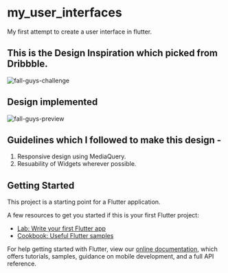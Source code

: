 # my_user_interfaces

My first attempt to create a user interface in flutter.


## This is the Design Inspiration which picked from Dribbble.

![fall-guys-challenge](https://user-images.githubusercontent.com/34833761/95182618-7d3bb380-07e2-11eb-8cca-8ab30fcbd1fd.JPG)

## Design implemented

![fall-guys-preview](https://user-images.githubusercontent.com/34833761/95183084-179bf700-07e3-11eb-9f95-8a4c402829da.gif)





## Guidelines which I followed to make this design - 

1) Responsive design using MediaQuery.
2) Resuability of Widgets wherever possible.


## Getting Started

This project is a starting point for a Flutter application.

A few resources to get you started if this is your first Flutter project:

- [Lab: Write your first Flutter app](https://flutter.dev/docs/get-started/codelab)
- [Cookbook: Useful Flutter samples](https://flutter.dev/docs/cookbook)

For help getting started with Flutter, view our
[online documentation](https://flutter.dev/docs), which offers tutorials,
samples, guidance on mobile development, and a full API reference.
